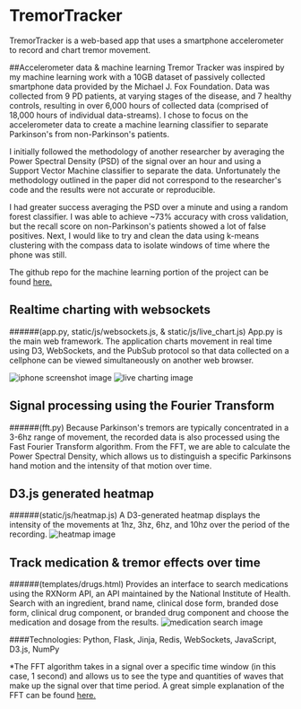 TremorTracker
=============
TremorTracker is a web-based app that uses a smartphone accelerometer to record and chart tremor movement. 


##Accelerometer data & machine learning
Tremor Tracker was inspired by my machine learning work with a 10GB dataset of passively collected smartphone data provided by the Michael J. Fox Foundation. Data was collected from 9 PD patients, at varying stages of the disease, and 7 healthy controls, resulting in over 6,000 hours of collected data (comprised of 18,000 hours of individual data-streams). I chose to focus on the accelerometer data to create a machine learning classifier to separate Parkinson's from non-Parkinson's patients. 

I initially followed the methodology of another researcher by averaging the Power Spectral Density (PSD) of the signal over an hour and using a Support Vector Machine classifier to separate the data. Unfortunately the methodology outlined in the paper did not correspond to the researcher's code and the results were not accurate or reproducible.

I had greater success averaging the PSD over a minute and using a random forest classifier. I was able to achieve ~73% accuracy with cross validation, but the recall score on non-Parkinson's patients showed a lot of false positives. Next, I would like to try and clean the data using k-means clustering with the compass data to isolate windows of time where the phone was still.

The github repo for the machine learning portion of the project can be found [here.](https://github.com/stellacotton/ParkinsonsSVM)

## Realtime charting with websockets
######(app.py, static/js/websockets.js, & static/js/live_chart.js)
App.py is the main web framework. The application charts movement in real time using D3, WebSockets, and the PubSub protocol so that data collected on a cellphone can be viewed simultaneously on another web browser.

![iphone screenshot image](https://raw.github.com/stellacotton/TremorTracker/master/static/img/iphone_recording.png)
![live charting image](https://raw.github.com/stellacotton/TremorTracker/master/static/img/live_chart.png)

## Signal processing using the Fourier Transform
######(fft.py)
Because Parkinson's tremors are typically concentrated in a 3-6hz range of movement, the recorded data is also processed using the Fast Fourier Transform algorithm. From the FFT, we are able to calculate the Power Spectral Density, which allows us to distinguish a specific Parkinsons hand motion and the intensity of that motion over time.


## D3.js generated heatmap
######(static/js/heatmap.js)
A D3-generated heatmap displays the intensity of the movements at 1hz, 3hz, 6hz, and 10hz over the period of the recording. 
![heatmap image](https://raw.github.com/stellacotton/TremorTracker/master/static/img/heatmap.png)

## Track medication & tremor effects over time
######(templates/drugs.html)
Provides an interface to search medications using the RXNorm API, an API maintained by the National Institute of Health. Search with an ingredient, brand name, clinical dose form, branded dose form, clinical drug component, or branded drug component and choose the medication and dosage from the results.
![medication search image](https://raw.github.com/stellacotton/TremorTracker/master/static/img/search_medication.png)

  


####Technologies: Python, Flask, Jinja, Redis, WebSockets, JavaScript, D3.js, NumPy
  


*The FFT algorithm takes in a signal over a specific time window (in this case, 1 second) and allows us to see the type and quantities of waves that make up the signal over that time period. A great simple explanation of the FFT can be found [here.](http://betterexplained.com/articles/an-interactive-guide-to-the-fourier-transform/)
